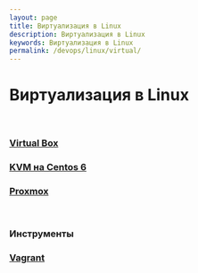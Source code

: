 ```yaml
---
layout: page
title: Виртуализация в Linux
description: Виртуализация в Linux
keywords: Виртуализация в Linux
permalink: /devops/linux/virtual/
---
```


# Виртуализация в Linux

<br/>

### [Virtual Box](/devops/linux/virtual/virtualbox/)

### [KVM на Centos 6](/devops/linux/virtual/kvm/)

### [Proxmox](http://odba.ru/showthread.php?t=351)

<br/>

### Инструменты

### [Vagrant](/devops/linux/virtual/vagrant/)
